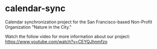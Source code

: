 # calendar-sync
Calendar synchronization project for the San Francisco-based Non-Profit Organization "Nature in the City."

Watch the follow video for more information about our project:
https://www.youtube.com/watch?v=CEYQJhnmfzo
